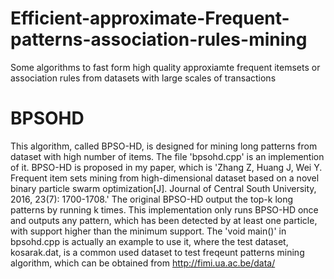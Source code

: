# Efficient-approximate-Frequent-patterns-association-rules-mining
Some algorithms to fast form high quality approxiamte frequent itemsets or association rules from datasets with large scales of transactions
# BPSOHD
This algorithm, called BPSO-HD, is designed for mining long patterns from dataset with high number of items. The file 'bpsohd.cpp' is an implemention of it. BPSO-HD is proposed in my paper, which is 'Zhang Z, Huang J, Wei Y. Frequent item sets mining from high-dimensional dataset based on a novel binary particle swarm optimization[J]. Journal of Central South University, 2016, 23(7): 1700-1708.'
The original BPSO-HD output the top-k long patterns by running k times. This implementation only runs BPSO-HD once and outputs any pattern, which has been detected by at least one particle, with support higher than the minimum support.
The 'void main()' in bpsohd.cpp is actually an example to use it, where the test dataset, kosarak.dat, is a common used dataset to test freqeunt patterns mining algorithm, which can be obtained from http://fimi.ua.ac.be/data/
